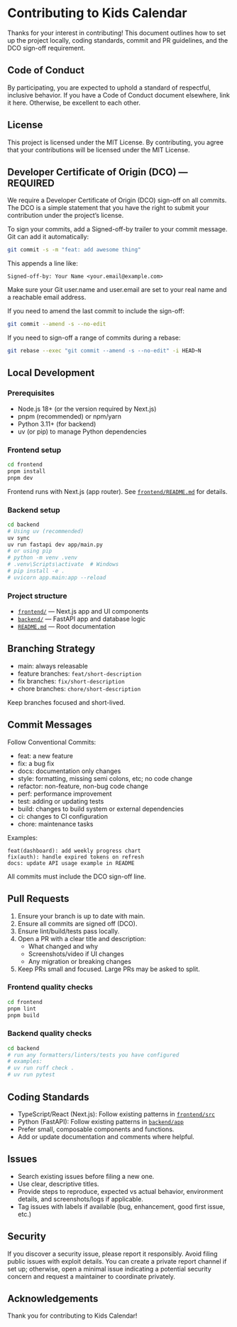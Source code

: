 # Contributing to Kids Calendar

Thanks for your interest in contributing! This document outlines how to set up the project locally, coding standards, commit and PR guidelines, and the DCO sign-off requirement.

## Code of Conduct
By participating, you are expected to uphold a standard of respectful, inclusive behavior. If you have a Code of Conduct document elsewhere, link it here. Otherwise, be excellent to each other.

## License
This project is licensed under the MIT License. By contributing, you agree that your contributions will be licensed under the MIT License.

## Developer Certificate of Origin (DCO) — REQUIRED
We require a Developer Certificate of Origin (DCO) sign-off on all commits. The DCO is a simple statement that you have the right to submit your contribution under the project’s license.

To sign your commits, add a Signed-off-by trailer to your commit message. Git can add it automatically:

```bash
git commit -s -m "feat: add awesome thing"
```

This appends a line like:

```
Signed-off-by: Your Name <your.email@example.com>
```

Make sure your Git user.name and user.email are set to your real name and a reachable email address.

If you need to amend the last commit to include the sign-off:

```bash
git commit --amend -s --no-edit
```

If you need to sign-off a range of commits during a rebase:

```bash
git rebase --exec "git commit --amend -s --no-edit" -i HEAD~N
```

## Local Development

### Prerequisites
- Node.js 18+ (or the version required by Next.js)
- pnpm (recommended) or npm/yarn
- Python 3.11+ (for backend)
- uv (or pip) to manage Python dependencies

### Frontend setup
```bash
cd frontend
pnpm install
pnpm dev
```
Frontend runs with Next.js (app router). See [`frontend/README.md`](frontend/README.md) for details.

### Backend setup
```bash
cd backend
# Using uv (recommended)
uv sync
uv run fastapi dev app/main.py
# or using pip
# python -m venv .venv
# .venv\Scripts\activate  # Windows
# pip install -e .
# uvicorn app.main:app --reload
```

### Project structure
- [`frontend/`](frontend/) — Next.js app and UI components
- [`backend/`](backend/) — FastAPI app and database logic
- [`README.md`](README.md) — Root documentation

## Branching Strategy
- main: always releasable
- feature branches: `feat/short-description`
- fix branches: `fix/short-description`
- chore branches: `chore/short-description`

Keep branches focused and short-lived.

## Commit Messages
Follow Conventional Commits:
- feat: a new feature
- fix: a bug fix
- docs: documentation only changes
- style: formatting, missing semi colons, etc; no code change
- refactor: non-feature, non-bug code change
- perf: performance improvement
- test: adding or updating tests
- build: changes to build system or external dependencies
- ci: changes to CI configuration
- chore: maintenance tasks

Examples:
```
feat(dashboard): add weekly progress chart
fix(auth): handle expired tokens on refresh
docs: update API usage example in README
```

All commits must include the DCO sign-off line.

## Pull Requests
1. Ensure your branch is up to date with main.
2. Ensure all commits are signed off (DCO).
3. Ensure lint/build/tests pass locally.
4. Open a PR with a clear title and description:
   - What changed and why
   - Screenshots/video if UI changes
   - Any migration or breaking changes
5. Keep PRs small and focused. Large PRs may be asked to split.

### Frontend quality checks
```bash
cd frontend
pnpm lint
pnpm build
```

### Backend quality checks
```bash
cd backend
# run any formatters/linters/tests you have configured
# examples:
# uv run ruff check .
# uv run pytest
```

## Coding Standards
- TypeScript/React (Next.js): Follow existing patterns in [`frontend/src`](frontend/src/)
- Python (FastAPI): Follow existing patterns in [`backend/app`](backend/app/)
- Prefer small, composable components and functions.
- Add or update documentation and comments where helpful.

## Issues
- Search existing issues before filing a new one.
- Use clear, descriptive titles.
- Provide steps to reproduce, expected vs actual behavior, environment details, and screenshots/logs if applicable.
- Tag issues with labels if available (bug, enhancement, good first issue, etc.)

## Security
If you discover a security issue, please report it responsibly. Avoid filing public issues with exploit details. You can create a private report channel if set up; otherwise, open a minimal issue indicating a potential security concern and request a maintainer to coordinate privately.

## Acknowledgements
Thank you for contributing to Kids Calendar!